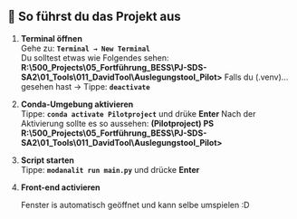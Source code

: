 ## 🚀 So führst du das Projekt aus

1. **Terminal öffnen**  
   Gehe zu: **`Terminal → New Terminal`**  
   Du solltest etwas wie Folgendes sehen:  **R:\500_Projects\05_Fortführung_BESS\PJ-SDS-SA2\01_Tools\011_DavidTool\Auslegungstool_Pilot>**
   Falls du (.venv)... gesehen hast -> Tippe: **`deactivate`** 

2. **Conda-Umgebung aktivieren**  
    Tippe:  **`conda activate Pilotproject`** und drüke **Enter**
    Nach der Aktivierung sollte es so aussehen: **(Pilotproject) PS R:\500_Projects\05_Fortführung_BESS\PJ-SDS-SA2\01_Tools\011_DavidTool\Auslegungstool_Pilot>**

3. **Script starten**  
Tippe:  **`modanalit run main.py`** und drücke **Enter**


4. **Front-end activieren**

    Fenster is automatisch geöffnet und kann selbe umspielen :D 
